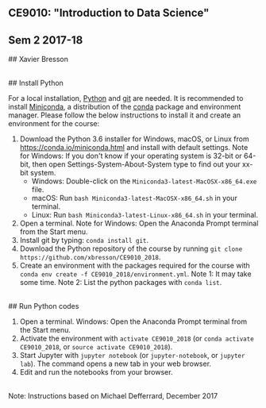 

## CE9010: "Introduction to Data Science"
## Sem 2 2017-18
## Xavier Bresson


<br>
## Install Python  
<br>



For a local installation, [Python] and [git] are needed. It is recommended to install [Miniconda], a distribution of the [conda] package and environment manager. Please follow the below instructions to install it and create an environment for the course:

1. Download the Python 3.6 installer for Windows, macOS, or Linux from <https://conda.io/miniconda.html> and install with default settings. Note for Windows: If you don't know if your operating system is 32-bit or 64-bit, then open Settings-System-About-System type to find out your xx-bit system.
   * Windows: Double-click on the `Miniconda3-latest-MacOSX-x86_64.exe` file. 
   * macOS: Run `bash Miniconda3-latest-MacOSX-x86_64.sh` in your terminal.
   * Linux: Run `bash Miniconda3-latest-Linux-x86_64.sh` in your terminal.
1. Open a terminal. Note for Windows: Open the Anaconda Prompt terminal from the Start menu.
1. Install git by typing: `conda install git`.
1. Download the Python repository of the course by running
   `git clone https://github.com/xbresson/CE9010_2018`.
1. Create an environment with the packages required for the course with
   `conda env create -f CE9010_2018/environment.yml`. Note 1: It may take some time. Note 2: List the python packages with `conda list`.




<br>
## Run Python codes  
<br>

1. Open a terminal. Windows: Open the Anaconda Prompt terminal from the Start menu.
1. Activate the environment with `activate CE9010_2018`
   (or `conda activate CE9010_2018`, or `source activate CE9010_2018`).
1. Start Jupyter with `jupyter notebook` (or `jupyter-notebook`, or `jupyter lab`). The command
   opens a new tab in your web browser.
1. Edit and run the notebooks from your browser.



<br>
Note: Instructions based on Michael Defferrard, December 2017


[git]: https://git-scm.com
[python]: https://www.python.org
[scipy]: https://www.scipy.org
[anaconda]: https://anaconda.org
[miniconda]: https://conda.io/miniconda.html
[conda]: https://conda.io
[conda-forge]: https://conda-forge.org
